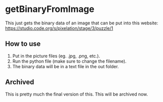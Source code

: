 # getBinaryFromImage

This just gets the binary data of an image that can be put into this website:
<https://studio.code.org/s/pixelation/stage/3/puzzle/1>

## How to use

1. Put in the picture files (eg. .jpg, .png, etc.).
2. Run the python file (make sure to change the filename).
3. The binary data will be in a text file in the out folder.

## Archived

This is pretty much the final version of this. This will be archived now.
